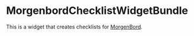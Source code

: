 # MorgenbordChecklistWidgetBundle

This is a widget that creates checklists for [MorgenBord](https://github.com/PointPlusYt/morgenbord-core).

